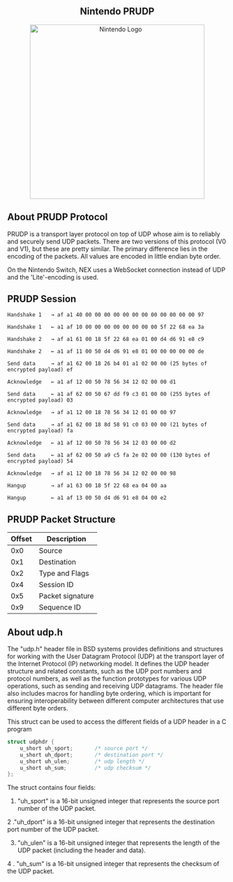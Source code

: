 <center><h2>Nintendo PRUDP</h2></center>
<p align="center"><a href="https://nintendo.com" target="_blank"><img src="https://logodownload.org/wp-content/uploads/2017/04/nintendo-logo-1-1.png" width="400" alt="Nintendo Logo"></a></p>

## About PRUDP Protocol

PRUDP is a transport layer protocol on top of UDP whose aim is to reliably and securely send UDP packets. There are two versions of this protocol (V0 and V1), but these are pretty similar. The primary difference lies in the encoding of the packets. All values are encoded in little endian byte order.

On the Nintendo Switch, NEX uses a WebSocket connection instead of UDP and the 'Lite'-encoding is used.

## PRUDP Session

```hex
Handshake 1   → af a1 40 00 00 00 00 00 00 00 00 00 00 00 00 97

Handshake 1   ← a1 af 10 00 00 00 00 00 00 00 00 5f 22 68 ea 3a

Handshake 2   → af a1 61 00 18 5f 22 68 ea 01 00 d4 d6 91 e8 c9

Handshake 2   ← a1 af 11 00 50 d4 d6 91 e8 01 00 00 00 00 00 de

Send data     → af a1 62 00 18 26 b4 01 a1 02 00 00 (25 bytes of encrypted payload) ef

Acknowledge   ← a1 af 12 00 50 78 56 34 12 02 00 00 d1

Send data     ← a1 af 62 00 50 67 dd f9 c3 01 00 00 (255 bytes of encrypted payload) 03

Acknowledge   → af a1 12 00 18 78 56 34 12 01 00 00 97

Send data     → af a1 62 00 18 8d 58 91 c0 03 00 00 (21 bytes of encrypted payload) fa

Acknowledge   ← a1 af 12 00 50 78 56 34 12 03 00 00 d2

Send data     ← a1 af 62 00 50 a9 c5 fa 2e 02 00 00 (130 bytes of encrypted payload) 54

Acknowledge   → af a1 12 00 18 78 56 34 12 02 00 00 98

Hangup        → af a1 63 00 18 5f 22 68 ea 04 00 aa

Hangup        ← a1 af 13 00 50 d4 d6 91 e8 04 00 e2
```

## PRUDP Packet Structure

| Offset | Description |
|------|-----------|
| 0x0 |   Source     |
| 0x1|   Destination |
| 0x2 |  Type and Flags    |
| 0x4 |  Session ID    |
| 0x5 |  Packet signature    |
| 0x9 |  Sequence ID     |



## About udp.h
The "udp.h" header file in BSD systems provides definitions and structures for working with the User Datagram Protocol (UDP) at the transport layer of the Internet Protocol (IP) networking model. It defines the UDP header structure and related constants, such as the UDP port numbers and protocol numbers, as well as the function prototypes for various UDP operations, such as sending and receiving UDP datagrams. The header file also includes macros for handling byte ordering, which is important for ensuring interoperability between different computer architectures that use different byte orders.

This struct can be used to access the different fields of a UDP header in a C program

```c
struct udphdr {
	u_short	uh_sport;		/* source port */
	u_short	uh_dport;		/* destination port */
	u_short	uh_ulen;		/* udp length */
	u_short	uh_sum;			/* udp checksum */
};

```

The struct contains four fields:

1. "uh_sport" is a 16-bit unsigned integer that represents the source port number of the UDP packet.

2 ."uh_dport" is a 16-bit unsigned integer that represents the destination port number of the UDP packet.

3. "uh_ulen" is a 16-bit unsigned integer that represents the length of the UDP packet (including the header and data).

4 . "uh_sum" is a 16-bit unsigned integer that represents the checksum of the UDP packet.

